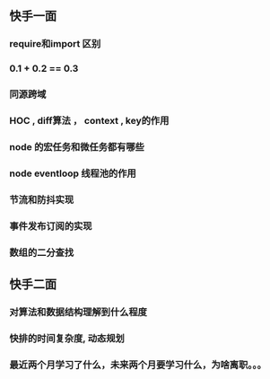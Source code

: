 ## 快手一面
### require和import 区别 
### 0.1 + 0.2 == 0.3 
### 同源跨域 
### HOC , diff算法 ， context , key的作用
### node 的宏任务和微任务都有哪些 
### node eventloop 线程池的作用
### 节流和防抖实现
### 事件发布订阅的实现
### 数组的二分查找
## 快手二面 
### 对算法和数据结构理解到什么程度 
### 快排的时间复杂度, 动态规划
### 最近两个月学习了什么，未来两个月要学习什么，为啥离职。。。